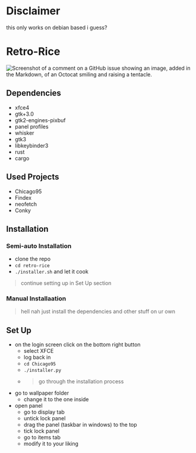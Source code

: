 # Disclaimer
this only works on debian based i guess?
# Retro-Rice
![Screenshot of a comment on a GitHub issue showing an image, added in the Markdown, of an Octocat smiling and raising a tentacle.](https://cdn.discordapp.com/attachments/993285551287435265/1295045967191736402/image.png?ex=670d390b&is=670be78b&hm=c3cb91cdd47515dbb6eba2ecb3647662da818d658415d56e35a92209c556f12e&)
## Dependencies
* xfce4
* gtk+3.0
* gtk2-engines-pixbuf
* panel profiles
* whisker
* gtk3
* libkeybinder3
* rust
* cargo
## Used Projects
* Chicago95
* Findex
* neofetch
* Conky
## Installation
  ### Semi-auto Installation
* clone the repo
* ```cd retro-rice```
* ```./installer.sh```
and let it cook
> continue setting up in Set Up section
  ### Manual Installaation
> hell nah just install the dependencies and other stuff on ur own
## Set Up
- on the login screen click on the bottom right button
  - select XFCE
  - log back in
  - ```cd Chicago95```
  - ```./installer.py```
  - > go through the installation process
- go to wallpaper folder
  - change it to the one inside
- open panel
  - go to display tab
  - untick lock panel
  - drag the panel (taskbar in windows) to the top
  - tick lock panel
  - go to items tab
  - modify it to your liking
